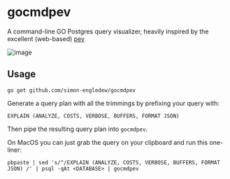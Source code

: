 # gocmdpev
A command-line GO Postgres query visualizer, heavily inspired by the excellent (web-based) [pev](https://github.com/AlexTatiyants/pev)

![image](https://cloud.githubusercontent.com/assets/14410/15449922/bd129a10-1f83-11e6-9480-b4c103d7c0a5.png)

## Usage

```
go get github.com/simon-engledew/gocmdpev
```

Generate a query plan with all the trimmings by prefixing your query with:

`EXPLAIN (ANALYZE, COSTS, VERBOSE, BUFFERS, FORMAT JSON)`

Then pipe the resulting query plan into `gocmdpev`.

On MacOS you can just grab the query on your clipboard and run this one-liner:

`pbpaste | sed 's/^/EXPLAIN (ANALYZE, COSTS, VERBOSE, BUFFERS, FORMAT JSON) /' | psql -qAt <DATABASE> | gocmdpev`
